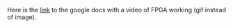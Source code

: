 Here is the [link](https://docs.google.com/document/d/1BfObaH6k-D7BwtsVbR20D-WiawnhSjlH96COcq8jHgg/edit#heading=h.8s35myyhfxui) to the google docs with a video of FPGA working (gif instead of image).
